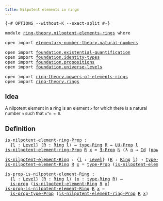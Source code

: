 ```yaml
---
title: Nilpotent elements in rings
---
```


<pre class="Agda"><a id="53" class="Symbol">{-#</a> <a id="57" class="Keyword">OPTIONS</a> <a id="65" class="Pragma">--without-K</a> <a id="77" class="Pragma">--exact-split</a> <a id="91" class="Symbol">#-}</a>

<a id="96" class="Keyword">module</a> <a id="103" href="ring-theory.nilpotent-elements-rings.html" class="Module">ring-theory.nilpotent-elements-rings</a> <a id="140" class="Keyword">where</a>

<a id="147" class="Keyword">open</a> <a id="152" class="Keyword">import</a> <a id="159" href="elementary-number-theory.natural-numbers.html" class="Module">elementary-number-theory.natural-numbers</a>

<a id="201" class="Keyword">open</a> <a id="206" class="Keyword">import</a> <a id="213" href="foundation.existential-quantification.html" class="Module">foundation.existential-quantification</a>
<a id="251" class="Keyword">open</a> <a id="256" class="Keyword">import</a> <a id="263" href="foundation.identity-types.html" class="Module">foundation.identity-types</a>
<a id="289" class="Keyword">open</a> <a id="294" class="Keyword">import</a> <a id="301" href="foundation.propositions.html" class="Module">foundation.propositions</a>
<a id="325" class="Keyword">open</a> <a id="330" class="Keyword">import</a> <a id="337" href="foundation.universe-levels.html" class="Module">foundation.universe-levels</a>

<a id="365" class="Keyword">open</a> <a id="370" class="Keyword">import</a> <a id="377" href="ring-theory.powers-of-elements-rings.html" class="Module">ring-theory.powers-of-elements-rings</a>
<a id="414" class="Keyword">open</a> <a id="419" class="Keyword">import</a> <a id="426" href="ring-theory.rings.html" class="Module">ring-theory.rings</a>
</pre>
## Idea

A nilpotent element in a ring is an element `x` for which there is a natural number `n` such that `x^n = 0`.

## Definition

<pre class="Agda"><a id="is-nilpotent-element-ring-Prop"></a><a id="591" href="ring-theory.nilpotent-elements-rings.html#591" class="Function">is-nilpotent-element-ring-Prop</a> <a id="622" class="Symbol">:</a>
  <a id="626" class="Symbol">{</a><a id="627" href="ring-theory.nilpotent-elements-rings.html#627" class="Bound">l</a> <a id="629" class="Symbol">:</a> <a id="631" href="Agda.Primitive.html#597" class="Postulate">Level</a><a id="636" class="Symbol">}</a> <a id="638" class="Symbol">(</a><a id="639" href="ring-theory.nilpotent-elements-rings.html#639" class="Bound">R</a> <a id="641" class="Symbol">:</a> <a id="643" href="ring-theory.rings.html#2551" class="Function">Ring</a> <a id="648" href="ring-theory.nilpotent-elements-rings.html#627" class="Bound">l</a><a id="649" class="Symbol">)</a> <a id="651" class="Symbol">→</a> <a id="653" href="ring-theory.rings.html#2808" class="Function">type-Ring</a> <a id="663" href="ring-theory.nilpotent-elements-rings.html#639" class="Bound">R</a> <a id="665" class="Symbol">→</a> <a id="667" href="foundation-core.propositions.html#1393" class="Function">UU-Prop</a> <a id="675" href="ring-theory.nilpotent-elements-rings.html#627" class="Bound">l</a>
<a id="677" href="ring-theory.nilpotent-elements-rings.html#591" class="Function">is-nilpotent-element-ring-Prop</a> <a id="708" href="ring-theory.nilpotent-elements-rings.html#708" class="Bound">R</a> <a id="710" href="ring-theory.nilpotent-elements-rings.html#710" class="Bound">x</a> <a id="712" class="Symbol">=</a> <a id="714" href="foundation.existential-quantification.html#1653" class="Function">∃-Prop</a> <a id="721" href="elementary-number-theory.natural-numbers.html#1458" class="Datatype">ℕ</a> <a id="723" class="Symbol">(λ</a> <a id="726" href="ring-theory.nilpotent-elements-rings.html#726" class="Bound">n</a> <a id="728" class="Symbol">→</a> <a id="730" href="foundation-core.identity-types.html#1767" class="Datatype">Id</a> <a id="733" class="Symbol">(</a><a id="734" href="ring-theory.powers-of-elements-rings.html#299" class="Function">power-Ring</a> <a id="745" href="ring-theory.nilpotent-elements-rings.html#708" class="Bound">R</a> <a id="747" href="ring-theory.nilpotent-elements-rings.html#726" class="Bound">n</a> <a id="749" href="ring-theory.nilpotent-elements-rings.html#710" class="Bound">x</a><a id="750" class="Symbol">)</a> <a id="752" class="Symbol">(</a><a id="753" href="ring-theory.rings.html#5170" class="Function">zero-Ring</a> <a id="763" href="ring-theory.nilpotent-elements-rings.html#708" class="Bound">R</a><a id="764" class="Symbol">))</a>

<a id="is-nilpotent-element-Ring"></a><a id="768" href="ring-theory.nilpotent-elements-rings.html#768" class="Function">is-nilpotent-element-Ring</a> <a id="794" class="Symbol">:</a> <a id="796" class="Symbol">{</a><a id="797" href="ring-theory.nilpotent-elements-rings.html#797" class="Bound">l</a> <a id="799" class="Symbol">:</a> <a id="801" href="Agda.Primitive.html#597" class="Postulate">Level</a><a id="806" class="Symbol">}</a> <a id="808" class="Symbol">(</a><a id="809" href="ring-theory.nilpotent-elements-rings.html#809" class="Bound">R</a> <a id="811" class="Symbol">:</a> <a id="813" href="ring-theory.rings.html#2551" class="Function">Ring</a> <a id="818" href="ring-theory.nilpotent-elements-rings.html#797" class="Bound">l</a><a id="819" class="Symbol">)</a> <a id="821" class="Symbol">→</a> <a id="823" href="ring-theory.rings.html#2808" class="Function">type-Ring</a> <a id="833" href="ring-theory.nilpotent-elements-rings.html#809" class="Bound">R</a> <a id="835" class="Symbol">→</a> <a id="837" href="foundation-core.universe-levels.html#235" class="Primitive">UU</a> <a id="840" href="ring-theory.nilpotent-elements-rings.html#797" class="Bound">l</a>
<a id="842" href="ring-theory.nilpotent-elements-rings.html#768" class="Function">is-nilpotent-element-Ring</a> <a id="868" href="ring-theory.nilpotent-elements-rings.html#868" class="Bound">R</a> <a id="870" href="ring-theory.nilpotent-elements-rings.html#870" class="Bound">x</a> <a id="872" class="Symbol">=</a> <a id="874" href="foundation-core.propositions.html#1495" class="Function">type-Prop</a> <a id="884" class="Symbol">(</a><a id="885" href="ring-theory.nilpotent-elements-rings.html#591" class="Function">is-nilpotent-element-ring-Prop</a> <a id="916" href="ring-theory.nilpotent-elements-rings.html#868" class="Bound">R</a> <a id="918" href="ring-theory.nilpotent-elements-rings.html#870" class="Bound">x</a><a id="919" class="Symbol">)</a>

<a id="is-prop-is-nilpotent-element-Ring"></a><a id="922" href="ring-theory.nilpotent-elements-rings.html#922" class="Function">is-prop-is-nilpotent-element-Ring</a> <a id="956" class="Symbol">:</a>
  <a id="960" class="Symbol">{</a><a id="961" href="ring-theory.nilpotent-elements-rings.html#961" class="Bound">l</a> <a id="963" class="Symbol">:</a> <a id="965" href="Agda.Primitive.html#597" class="Postulate">Level</a><a id="970" class="Symbol">}</a> <a id="972" class="Symbol">(</a><a id="973" href="ring-theory.nilpotent-elements-rings.html#973" class="Bound">R</a> <a id="975" class="Symbol">:</a> <a id="977" href="ring-theory.rings.html#2551" class="Function">Ring</a> <a id="982" href="ring-theory.nilpotent-elements-rings.html#961" class="Bound">l</a><a id="983" class="Symbol">)</a> <a id="985" class="Symbol">(</a><a id="986" href="ring-theory.nilpotent-elements-rings.html#986" class="Bound">x</a> <a id="988" class="Symbol">:</a> <a id="990" href="ring-theory.rings.html#2808" class="Function">type-Ring</a> <a id="1000" href="ring-theory.nilpotent-elements-rings.html#973" class="Bound">R</a><a id="1001" class="Symbol">)</a> <a id="1003" class="Symbol">→</a>
  <a id="1007" href="foundation-core.propositions.html#1309" class="Function">is-prop</a> <a id="1015" class="Symbol">(</a><a id="1016" href="ring-theory.nilpotent-elements-rings.html#768" class="Function">is-nilpotent-element-Ring</a> <a id="1042" href="ring-theory.nilpotent-elements-rings.html#973" class="Bound">R</a> <a id="1044" href="ring-theory.nilpotent-elements-rings.html#986" class="Bound">x</a><a id="1045" class="Symbol">)</a>
<a id="1047" href="ring-theory.nilpotent-elements-rings.html#922" class="Function">is-prop-is-nilpotent-element-Ring</a> <a id="1081" href="ring-theory.nilpotent-elements-rings.html#1081" class="Bound">R</a> <a id="1083" href="ring-theory.nilpotent-elements-rings.html#1083" class="Bound">x</a> <a id="1085" class="Symbol">=</a>
  <a id="1089" href="foundation-core.propositions.html#1562" class="Function">is-prop-type-Prop</a> <a id="1107" class="Symbol">(</a><a id="1108" href="ring-theory.nilpotent-elements-rings.html#591" class="Function">is-nilpotent-element-ring-Prop</a> <a id="1139" href="ring-theory.nilpotent-elements-rings.html#1081" class="Bound">R</a> <a id="1141" href="ring-theory.nilpotent-elements-rings.html#1083" class="Bound">x</a><a id="1142" class="Symbol">)</a>
</pre>